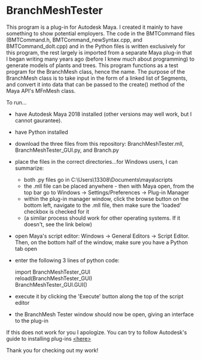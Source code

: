 # BranchMeshTester

This program is a plug-in for Autodesk Maya.  I created it mainly to have something to show potential employers.  The code in the BMTCommand files (BMTCommand.h, BMTCommand_newSyntax.cpp, and BMTCommand_doIt.cpp) and in the Python files is written exclusively for this program, the rest largely is imported from a separate Maya plug-in that I began writing many years ago (before I knew much about programming) to generate models of plants and trees.  This program functions as a test program for the BranchMesh class, hence the name.  The purpose of the BranchMesh class is to take input in the form of a linked list of Segments, and convert it into data that can be passed to the create() method of the Maya API's MFnMesh class.

To run...

  - have Autodesk Maya 2018 installed (other versions may well work, but I cannot gaurantee).
  - have Python installed 
  - download the three files from this repository: BranchMeshTester.mll, BranchMeshTester_GUI.py, and Branch.py
  - place the files in the correct directories...for Windows users, I can summarize:
  
    - both .py files go in C:\Users\13308\Documents\maya\scripts
    - the .mll file can be placed anywhere - then with Maya open, from the top bar go to Windows -> Settings/Preferences -> Plug-in Manager
    - within the plug-in manager window, click the browse button on the bottom left, navigate to the .mll file, then make sure the 'loaded' checkbox is checked for it
    - (a similar process should work for other operating systems. If it doesn't, see the link below)

  - open Maya's script editor:  Windows -> General Editors -> Script Editor.  Then, on the bottom half of the window, make sure you have a Python tab open
  - enter the following 3 lines of python code:
    
    import BranchMeshTester_GUI  
    reload(BranchMeshTester_GUI)  
    BranchMeshTester_GUI.GUI()  
    
  - execute it by clicking the 'Execute' button along the top of the script editor
  - the BranchMesh Tester window should now be open, giving an interface to the plug-in

If this does not work for you I apologize.  You can try to follow Autodesk's guide to installing plug-ins [&lt;here&gt;](https://knowledge.autodesk.com/support/maya/learn-explore/caas/CloudHelp/cloudhelp/2018/ENU/Maya-Customizing/files/GUID-FA51BD26-86F3-4F41-9486-2C3CF52B9E17-htm.html)

Thank you for checking out my work!
